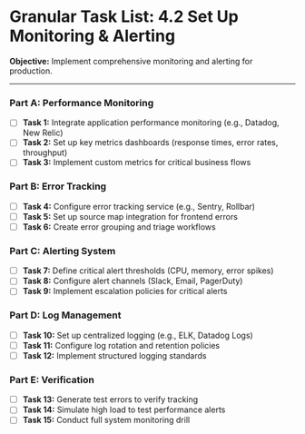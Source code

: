 # Granular Task List: 4.2 Set Up Monitoring & Alerting

**Objective:** Implement comprehensive monitoring and alerting for production.

---

### Part A: Performance Monitoring
- [ ] **Task 1:** Integrate application performance monitoring (e.g., Datadog, New Relic)
- [ ] **Task 2:** Set up key metrics dashboards (response times, error rates, throughput)
- [ ] **Task 3:** Implement custom metrics for critical business flows

### Part B: Error Tracking
- [ ] **Task 4:** Configure error tracking service (e.g., Sentry, Rollbar)
- [ ] **Task 5:** Set up source map integration for frontend errors
- [ ] **Task 6:** Create error grouping and triage workflows

### Part C: Alerting System
- [ ] **Task 7:** Define critical alert thresholds (CPU, memory, error spikes)
- [ ] **Task 8:** Configure alert channels (Slack, Email, PagerDuty)
- [ ] **Task 9:** Implement escalation policies for critical alerts

### Part D: Log Management
- [ ] **Task 10:** Set up centralized logging (e.g., ELK, Datadog Logs)
- [ ] **Task 11:** Configure log rotation and retention policies
- [ ] **Task 12:** Implement structured logging standards

### Part E: Verification
- [ ] **Task 13:** Generate test errors to verify tracking
- [ ] **Task 14:** Simulate high load to test performance alerts
- [ ] **Task 15:** Conduct full system monitoring drill